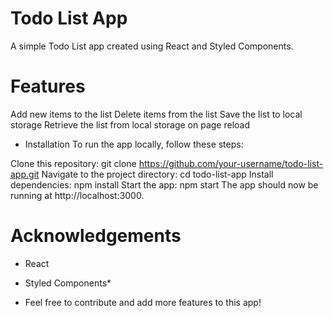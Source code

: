 # Todo List App
A simple Todo List app created using React and Styled Components.

# Features
Add new items to the list
Delete items from the list
Save the list to local storage
Retrieve the list from local storage on page reload

- Installation
To run the app locally, follow these steps:

Clone this repository: git clone https://github.com/your-username/todo-list-app.git
Navigate to the project directory: cd todo-list-app
Install dependencies: npm install
Start the app: npm start
The app should now be running at http://localhost:3000.

# Acknowledgements
- React
- Styled Components*

- Feel free to contribute and add more features to this app!
